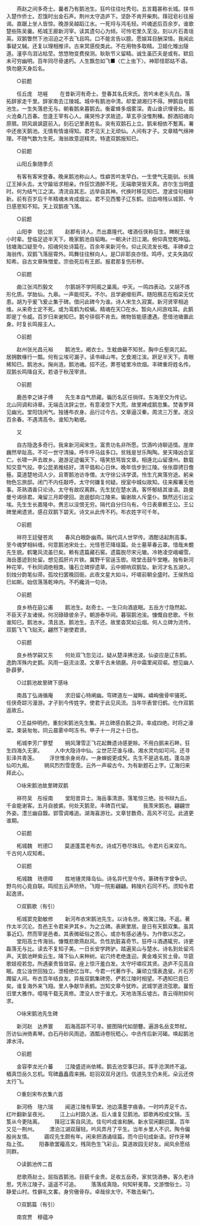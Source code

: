 <!-- { "loadSidebar": true } -->
　　燕赵之间多奇士。曩者乃有鹅池生。狂吟往往吐秀句。五言籍甚称长城。挟书入楚作侨士。忍饿时出金石声。荆州太守造庐下。坚卧不肯开柴荆。箨冠皂衫往报谒。直踞上坐人皆惊。晚游吴越蹈江水。一死埒与鸿毛轻。吟魂逝后百余岁。谁歌楚些陈吴羹。柘城王廊新河宰。读其遗句心为倾。可怜宅里久芜没。刻以片石青瑶英。双鹅瞥然下池沼迫之不去飞且鸣。口不能言告以臆。愿娱耳目酬深情。我闻此事疑又駴。还复以理相推评。古来冥感傥类此。不在用物多取精。卫姬化雉出隧道。潼亭鸟泪沾枯茔。悠悠物变费揆测。耿耿节义留精。诚生虽匹夫是或有。欵启未可穷幽明。百年同尽骨速朽。人生飘忽如飞■〈亡上虫下〉。神耶怪耶姑不语。慎勿磨灭身后名。 

　　○前题 

　　任丘庞　垲崕 
　　在昔新河有奇士。登春其名氏宋氏。苦吟未老头先白。落拓辞家走千里。辞家南去江陵城。城中有鹅池中清。却爱湖湘归不得。狎鹅自号鹅池生。一生失落悲无与。朝看鹅来暮鹅去。衡霍蜂多烟雾深。青山谁识埋骨处。刼火沧桑几百春。忽逢王宰有心人。痛哭怜才求故迹。草玄亭没惟荆榛。酹酒招魂向原隰。阴风飒飒筵前入。刻石记里表姓名。突有双鹅石上立。鹅来相依不蹔离。署中还凿天鹅池。无情有情谁得知。君不见天上无顽仙。人间有才子。文章精气绵神理。不随气数为生死。海翁故意逗精灵。特遣双鹅报知巳。 

　　○前题 

　　山阳丘象随季贞 

　　有客有客宋登春。晚来鹅池称山人。性癖苦吟发早白。一生使气无能驯。长揖辽王掉头去。太守踰垣求相亲。作狂饮酒醉不死。无端歌哭皆天真。咨尔生当明盛时。何为结气江之滨。清流自其志。远举自其神。代换时移见知巳。澄波佳句相鲜新。前有百岁后千年精魂未肯成烟尘。君不见西蜀子辽东鹤。旧血啼残认城郭、今日感恩知不知。天上双鹅夜飞落。 

　　○前题 

　　山阳李　铠公凯 
　　赵郡有诗人。杰出嘉隆代。嗜酒任侠称狂生。睥睨王侯小时辈。登临足迹半天下。晚家鹅池自韬晦。一朝决计汨江潮。俯仰真觉乾坤隘。钱塘海口疑至今。招魂何处诗篇在。百余年来新河令。仰止风流发长嘅。丰碑卓立海翁传。双鹅飞落层霄外。鸣舞往往觧向人。是□非耶良亦怪。鸣呼。丈夫失路叹知希。自古文章殊憎爱。宗伯死后有王郎。报君那复伤形秽。 

　　○前题 

　　曲江张鸿烈毅文 
　　尔鹅胡不学阿阁之巢鳯。中天。一鸣四表动。又胡不炼形化质。学胎仙。九皋。一声能彻天。不尔。且学避缯衔芦。随阳鴈志在稻梁无忧患。胡为乎爰飞爰止集于碑。借问此碑今为谁。诗人宋生久寂寞。新河贤宰相追维。从来奇士定不死。或为鸾鹤为蛟螭。精魂在天□在水。暂向人间游戏耳。此鹅即是丁令威。百岁归来谢知巳。鹅兮徘徊不肯去。微物皆能感遭遇。愿借池塘置此身。时复长鸣报主人。 

　　○前题 

　　赵州张光昌元裕 
　　鹅池生。褐衣士。生躭曲蘗不知贫。胸中丘壑突兀起。居拥数椽行一瓢。何有尘埃可漏子。读书峄山岑。乞食湘江涘。趼足半天下。青眼稀知巳。鹅池水。掬尚涟。鹅池魂。招不还。莾苍墟里冷炊烟。丰碑重将姓名传。双鹅长鸣降自天。若语于秋茂宰贤。 

　　○前题 

　　鹿邑李之钵子傅 
　　先生本自气昂藏。徧历名区任徜徉。东海至交为传记。北山同调和诗章。无端击汰辞尘世。有意凌空下大荒。故里裨成鹅忽集。焚香罗拜见幽光。堂阳饶闲气。独锺布衣身。品行过今古。文章逼汉秦。周流三万里。冺没百余春。不遇清高令。谁知为勒珉。 

　　又 

　　自古隐逸多奇行。我来新河闻宋生。富贵功名非所愿。饮酒吟诗聊适情。崖岸巍然举趾高。不可一世守清操。呼牛呼马兹多口。贫贱是甘乐陶陶。旻天降凶合室亡。长啸一声去故乡。遨游足迹徧天下。嘻笑怒骂皆文章。相逄北山留濮州。数载知交意气投。李公昆弟推结好。清平倡和心日休。晚年信步到江陵。伥伥靡骋日儋簦。莫道楚地词人少。且寄鹅池访寺僧。太守徐公讳学谟。怜生亢爽落穷途。躬亲物色忘旅邸。闭门不内任敲呼。太守何嫌复何疑。授室中城似故知。往来廨署无他事。茶熟酒香只论诗。太守有故叹离群。先生犹在楚水濆。客怀郁结其谁语。路曼曼兮谒徐君。淹留三月即便回。迤逦郄向江陵来。徧谢故人斥童仆。飘然远引出尘埃。先生生长嘉隆中。赉志以没恨无穷。隔代自分归乌有。今日表章赖王公。王公碑里阐遗贤。感召双鹅下碧天。诗文从此传不朽。布衣姓字可千年。 

　　○前题 

　　祥符王廷璧苍岚 
　　春风白眼卧幽燕。隔代词人世罕传。酒酣话起荆高事。至今魂梦相紏缠。何意鹅池宋处士。光怪苍茫降瑶篇。处士墓草春云罩。惜哉未覩先生貌。鹤氅风流虽巳矣。赖有遗篇藏石窖。遗篇脱尽宋元辙。冷艳凌空峨嵋雪。海岳墨迹到处留。想见孤肝片片铁。冀野千官逞玉辔。晓堂击鼓午堂睡。独有新河种花宰。千秋同调绝相类。镵石立碑摉遗草。云中翅响双鹅坠。新河才名五湖久。刻烛分韵笔似帚。孤坟扫罢晚回衙。此夜文星大如斗。吁嗟前朝全盛时。王侯热焰巳如斯。始信落落乾坤内。不朽纔消一句诗。 

　　○前题 

　　良乡杨在庭公甫 
　　鹅池生。赵奇士。一生只向酒底眠。五岳方寸隐然起。不臣天子友诸侯。何况碌碌彼余子。朝游泰华间。暮宿鹅池涘。慷慨自悲歌。千秋谁知巳。鹅池水。清且涟。鹅池生。去不还。故里杳冥如云烟。何人立碑为流传。双鹅飞飞飞贴天。翩然下谢使君贤。 

　　○前题 

　　良乡杨学嗣又东 
　　何处双飞忽见过。疑从楚泽拂沧波。仙姿应是辽东鹤。逸韵浑殊内史鹅。风雨一庭流淡漠。文章千古未销磨。月中霜里闻双唳。想见幽人卧薜萝。 

　　○过鹅池故里碑下感咏 

　　南昌丁弘诲循庵 
　　求旧留心特阐幽。穹碑道左一凝眸。嶙峋傲骨牢骚死。任侠奇踪污漫游。才子到今传姓字。使君于此见风流。当年华表曾归鹤。化作双鹅返故丘。 

　　○王益仲明府。重刻宋鹅池先生集。并立碑感白鹅之异。率成四绝。时将之濠梁。束装匆匆。同云晨雾中呵冻书。甲子十一月之十日也。 

　　柘城李芳广蓼墅 
　　朔风薄雪正飞花起舞遗诗感更賖。不用白鹅来石畔。狂生四海久无家。 
　　人中大隐诗中仙。尘世茫茫谁与缘。湘水灵均如可问。还寻彭泽共青莲。 
　　浮世惟余身尚存。一身蝉蜕更成髠。先生不是逃名姓。蓬岛游仙叩九阍。 
　　朔风烈烈雪霃霃。云外一声唳古今。为有新题石上字。辽海归来拜此心。 

　　○咏宋鹅池故里碑双鹅　 

　　祥符吴　彤绥南 
　　堂阳昔异士。海岳事清游。落笔惊三绝。掞书辩九丘。千金能谢客。五月自披裘。何处天鹅至。丰碑百代留。 
　　我羡宋鹅池。翩翩世外姿。澧兰幽自馥。郢雪调难追。湖海喜游壮。文章甘数奇。高风不可见。此道更谁期。 

　　○前题 

　　柘城魏　玳德□ 
　　莫道蓬蒿老布衣。诗成万卷尽珠玑。令君片石来双鸟。千古何人叹知希。 

　　○前题 

　　柘城魏　珗德暲 
　　胜地锺灵降岛仙。诗名异代至今传。篆碑有字曾争识。野鸟何心竟自联。鸣彻五云声矫矫。飞翔一院影翩翩。韩陵片石同不朽。须知令君起逸贤。 

　　○双鹅歌（有引） 

　　柘城窦克勤敏修 
　　新河布衣宋鹅池先生。以诗名世。晚寓江陵。不返。著作太半沉沦。吾邑王令君来尹其乡。为之立碑。表厥里居。是日有天鹅双集。虽其事近幻。然而宰是邑者。其表微砥俗之苦心。或亦有感必通与。为作歌以志之。 
　　堂阳高士传海翁。慷慨悲歌燕赵风。负性肮脏喜奇节。狂呼斗酒遇辄穷。诗更磊落无与比。读去不复知子美。一日长安学跨驴。踏遍吴山与楚水。诗名到处留鸿声。天鹅池畔紫云生。降下仙人来种树。岩穴终老绝逢迎。黄金难买贫土骨。华筵歌妓视若忽。所遇豪贵皆敛容。座上惊汗羞白发。太守吁嗟叹其贤。造庐不见高自眠。庞公浊世回独立。泄桠绝忆当年。今君一代著作手。廉顽立懦表逸叟。片石芳躅留人间。布衣百年结良友。异哉双鹅集碑旁。俨若江陵时相望。不遇知巳竟已矣。谁复海外来飞翔。里人争献华表鹤。岂知文章今犹昨。武城学道流弦歌。曩哲旧里大雅作。噫嘻千载无真修。湮没人世于谁尤。天地浩荡丘墟古。青云得附抑何求。 

　　○咏宋鹅池先生碑 

　　新河赵　达养寰 
　　蹈海高踪不可寻。披图隔代如朋簪。遍游名岳支笻杖。历访仙洲倚素琴。白石丹砂风雨迹。酒瓢诗卷阮嵇心。中丞传后新河碣。唤起鹅池滹水浔。 

　　○前题 

　　金容李龙光介蕃 
　　江陵盛迹尚依稀。鹅去池空事巳非。挥手沧溟终不返。梄真岱岳久忘机。穹碑矗矗霞来拥。皑羽双双月送归。信道先生仍未死。朵云还傍太行飞。 

　　○重刻宋布衣集六首 

　　新河杨　瑄六瑞 
　　闻道江陵有草堂。池边濡墨字痕香。一时吟弄足千古。红叶翻新呈夜光。 
　　江上山村路久迷。后人谁复见鹅池。郢歌再校成文锦。玉笈从今更陆离。 
　　箨冠江客自风流。佳句吟成谁和酬。新水官闲翻旧箧。百年又见一荆州。 
　　漂泊江湖双屦轻。吟风弄月了平生。当年乡里人不识。陶令偏殷尚友情。 
　　寤叹先生颇有年。闲来把酒诵瑶篇。而今旧句成新语。好作牙琴指上弦。 
　　阳春歌罢籕高文。残简色生飞彩云。莫道故园无好友。闻风余愿结同群。 

　　○读鹅池传二首 

　　悲歌燕赵士。屈指首鹅池。目藐千金贵。足收五岳奇。家贫饶酒券。客久老诗思。凭吊江陵子。遥遥不可追。 
　　落落成真隐。何知轩冕尊。文游憎俗士。习静爱山村。性僻礼文畧。身穷傲骨存。卓哉徐太守。不敢击柴门。 

　　○双鹅篇（有引） 

　　南宫贾　穆蕴冲 
